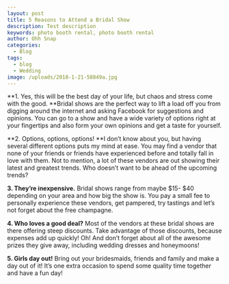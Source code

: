 ```yaml
---
layout: post
title: 5 Reasons to Attend a Bridal Show
description: Test description
keywords: photo booth rental, photo booth rental
author: Ohh Snap
categories:
  - Blog
tags:
  - blog
  - Wedding
image: /uploads/2018-1-21-58849a.jpg
---
```

**1\. Yes, this will be the best day of your life, but chaos and stress come with the good.&nbsp;**Bridal shows are the perfect way to lift a load off you from digging around the internet and asking Facebook for suggestions and opinions. You can go to a show and have a wide variety of options right at your fingertips and also form your own opinions and get a taste for yourself.

**2\. Options, options, options\!&nbsp;**I don’t know about you, but having several different options puts my mind at ease. You may find a vendor that none of your friends or friends have experienced before and totally fall in love with them. Not to mention, a lot of these vendors are out showing their latest and greatest trends. Who doesn’t want to be ahead of the upcoming trends?

**3\. They’re inexpensive.**&nbsp;Bridal shows range from maybe $15- $40 depending on your area and how big the show is. You pay a small fee to personally experience these vendors, get pampered, try tastings and let’s not forget about the free champagne.

**4\. Who loves a good deal?**&nbsp;Most of the vendors at these bridal shows are there offering steep discounts. Take advantage of those discounts, because expenses add up quickly\! Oh\! And don’t forget about all of the awesome prizes they give away, including wedding dresses and honeymoons\!

**5\. Girls day out\!**&nbsp;Bring out your bridesmaids, friends and family and make a day out of it\! It’s one extra occasion to spend some quality time together and have a fun day\!